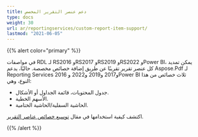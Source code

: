```yaml
---
title: دعم عنصر التقرير المخصص
type: docs
weight: 30
url: ar/reportingservices/custom-report-item-support/
lastmod: "2021-06-05"
---
```


{{% alert color="primary" %}}

في مواصفات RDL لـ RS2016 وRS2017 وRS2019 وRS2022 وPower BI، يمكن تمديد كل عنصر تقرير تقريبًا عن طريق إضافة خصائص مخصصة. حاليًا، يدعم Aspose.Pdf لـ Reporting Services 2016 و2017 و2019 و2022 وPower BI ثلاث خصائص من هذا النوع، وهي:

- جدول المحتويات، قائمة الجداول أو الأشكال.
- الأسهم الخطية.
- الحاشية السفلية/الحاشية الختامية.

اكتشف كيفية استخدامها في مقال [توسيع خصائص عناصر التقرير](/pdf/reportingservices/expand-report-items-properties/).

{{% /alert %}}
```